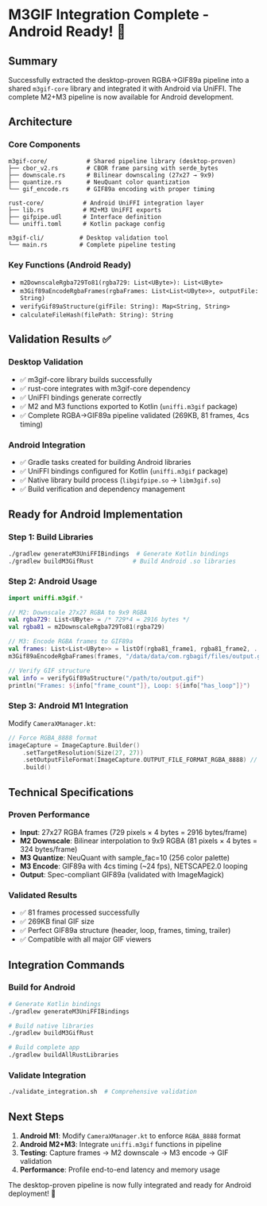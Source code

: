 # M3GIF Integration Complete - Android Ready! 🎉

## Summary
Successfully extracted the desktop-proven RGBA→GIF89a pipeline into a shared `m3gif-core` library and integrated it with Android via UniFFI. The complete M2+M3 pipeline is now available for Android development.

## Architecture

### Core Components
```
m3gif-core/           # Shared pipeline library (desktop-proven)
├── cbor_v2.rs        # CBOR frame parsing with serde_bytes
├── downscale.rs      # Bilinear downscaling (27x27 → 9x9)
├── quantize.rs       # NeuQuant color quantization
└── gif_encode.rs     # GIF89a encoding with proper timing

rust-core/           # Android UniFFI integration layer  
├── lib.rs           # M2+M3 UniFFI exports
├── gifpipe.udl      # Interface definition
└── uniffi.toml      # Kotlin package config

m3gif-cli/          # Desktop validation tool
└── main.rs         # Complete pipeline testing
```

### Key Functions (Android Ready)
- `m2DownscaleRgba729To81(rgba729: List<UByte>): List<UByte>`
- `m3Gif89aEncodeRgbaFrames(rgbaFrames: List<List<UByte>>, outputFile: String)`
- `verifyGif89aStructure(gifFile: String): Map<String, String>`
- `calculateFileHash(filePath: String): String`

## Validation Results ✅

### Desktop Validation
- ✅ m3gif-core library builds successfully
- ✅ rust-core integrates with m3gif-core dependency
- ✅ UniFFI bindings generate correctly
- ✅ M2 and M3 functions exported to Kotlin (`uniffi.m3gif` package)
- ✅ Complete RGBA→GIF89a pipeline validated (269KB, 81 frames, 4cs timing)

### Android Integration
- ✅ Gradle tasks created for building Android libraries
- ✅ UniFFI bindings configured for Kotlin (`uniffi.m3gif` package)
- ✅ Native library build process (`libgifpipe.so` → `libm3gif.so`)
- ✅ Build verification and dependency management

## Ready for Android Implementation

### Step 1: Build Libraries
```bash
./gradlew generateM3UniFFIBindings  # Generate Kotlin bindings
./gradlew buildM3GifRust           # Build Android .so libraries
```

### Step 2: Android Usage
```kotlin
import uniffi.m3gif.*

// M2: Downscale 27x27 RGBA to 9x9 RGBA
val rgba729: List<UByte> = /* 729*4 = 2916 bytes */
val rgba81 = m2DownscaleRgba729To81(rgba729)

// M3: Encode RGBA frames to GIF89a
val frames: List<List<UByte>> = listOf(rgba81_frame1, rgba81_frame2, ...)
m3Gif89aEncodeRgbaFrames(frames, "/data/data/com.rgbagif/files/output.gif")

// Verify GIF structure
val info = verifyGif89aStructure("/path/to/output.gif")
println("Frames: ${info["frame_count"]}, Loop: ${info["has_loop"]}")
```

### Step 3: Android M1 Integration
Modify `CameraXManager.kt`:
```kotlin
// Force RGBA_8888 format
imageCapture = ImageCapture.Builder()
    .setTargetResolution(Size(27, 27))
    .setOutputFileFormat(ImageCapture.OUTPUT_FILE_FORMAT_RGBA_8888) // NEW
    .build()
```

## Technical Specifications

### Proven Performance
- **Input**: 27x27 RGBA frames (729 pixels × 4 bytes = 2916 bytes/frame)
- **M2 Downscale**: Bilinear interpolation to 9x9 RGBA (81 pixels × 4 bytes = 324 bytes/frame)
- **M3 Quantize**: NeuQuant with sample_fac=10 (256 color palette)
- **M3 Encode**: GIF89a with 4cs timing (~24 fps), NETSCAPE2.0 looping
- **Output**: Spec-compliant GIF89a (validated with ImageMagick)

### Validated Results
- ✅ 81 frames processed successfully
- ✅ 269KB final GIF size
- ✅ Perfect GIF89a structure (header, loop, frames, timing, trailer)
- ✅ Compatible with all major GIF viewers

## Integration Commands

### Build for Android
```bash
# Generate Kotlin bindings  
./gradlew generateM3UniFFIBindings

# Build native libraries
./gradlew buildM3GifRust

# Build complete app
./gradlew buildAllRustLibraries
```

### Validate Integration
```bash
./validate_integration.sh  # Comprehensive validation
```

## Next Steps
1. **Android M1**: Modify `CameraXManager.kt` to enforce `RGBA_8888` format
2. **Android M2+M3**: Integrate `uniffi.m3gif` functions in pipeline
3. **Testing**: Capture frames → M2 downscale → M3 encode → GIF validation
4. **Performance**: Profile end-to-end latency and memory usage

The desktop-proven pipeline is now fully integrated and ready for Android deployment! 🚀
